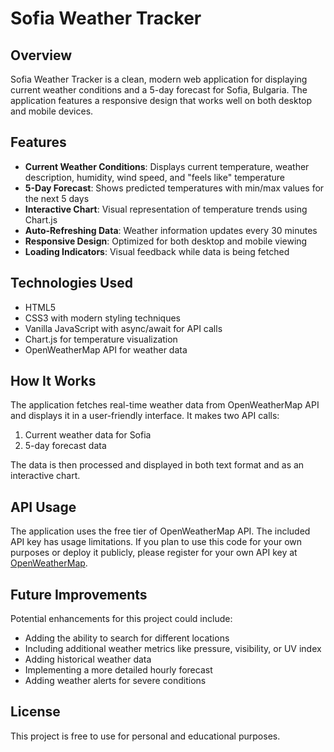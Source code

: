 # Sofia Weather Tracker

## Overview

Sofia Weather Tracker is a clean, modern web application for displaying current weather conditions and a 5-day forecast for Sofia, Bulgaria. The application features a responsive design that works well on both desktop and mobile devices.

## Features

- **Current Weather Conditions**: Displays current temperature, weather description, humidity, wind speed, and "feels like" temperature
- **5-Day Forecast**: Shows predicted temperatures with min/max values for the next 5 days
- **Interactive Chart**: Visual representation of temperature trends using Chart.js
- **Auto-Refreshing Data**: Weather information updates every 30 minutes
- **Responsive Design**: Optimized for both desktop and mobile viewing
- **Loading Indicators**: Visual feedback while data is being fetched

## Technologies Used

- HTML5
- CSS3 with modern styling techniques
- Vanilla JavaScript with async/await for API calls
- Chart.js for temperature visualization
- OpenWeatherMap API for weather data

## How It Works

The application fetches real-time weather data from OpenWeatherMap API and displays it in a user-friendly interface. It makes two API calls:
1. Current weather data for Sofia
2. 5-day forecast data

The data is then processed and displayed in both text format and as an interactive chart.

## API Usage

The application uses the free tier of OpenWeatherMap API. The included API key has usage limitations. If you plan to use this code for your own purposes or deploy it publicly, please register for your own API key at [OpenWeatherMap](https://openweathermap.org/api).


## Future Improvements

Potential enhancements for this project could include:
- Adding the ability to search for different locations
- Including additional weather metrics like pressure, visibility, or UV index
- Adding historical weather data
- Implementing a more detailed hourly forecast
- Adding weather alerts for severe conditions

## License

This project is free to use for personal and educational purposes.
